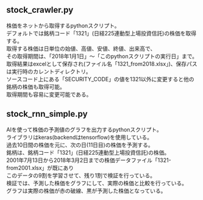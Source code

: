 ## stock_crawler.py
株価をネットから取得するpythonスクリプト。  
デフォルトでは銘柄コード「1321」(日経225連動型上場投資信託)の株価を取得する。  
取得する株価は日単位の始値、高値、安値、終値、出来高で、  
その取得期間は、「2018年1月1日」～「このpythonスクリプトの実行日」まで。  
取得結果はexcelとして保存され(ファイル名「1321_from2018.xlsx」)、保存パスは実行時のカレントディレクトリ。  
ソースコード上にある「SECURITY_CODE」の値を1321以外に変更すると他の銘柄の株価も取得可能。  
取得期間も容易に変更可能である。


## stock_rnn_simple.py
AIを使って株価の予測値のグラフを出力するpythonスクリプト。  
ライブラリはkeras(backendはtensorflow)を使用している。  
過去10日間の株価を元に、次の日(11日目)の株価を予測する。  
銘柄は、銘柄コード「1321」(日経225連動型上場投資信託)の株価。  
2001年7月13日から2018年3月2日までの株価データファイル「1321-from2001.xlsx」が既にあり  
このデータの9割を学習させて、残り1割で検証を行っている。  
検証では、予測した株価をグラフにして、実際の株価と比較を行っている。  
グラフは実際の株価が赤の破線、黒が予測した株価となっている。  
